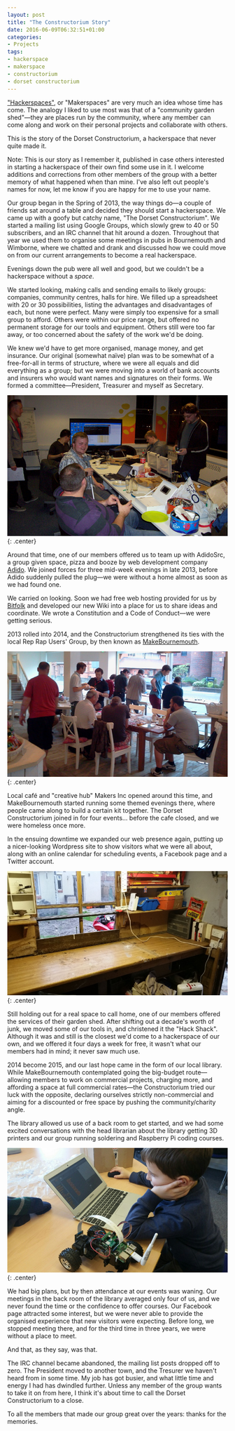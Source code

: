 ```yaml
---
layout: post
title: "The Constructorium Story"
date: 2016-06-09T06:32:51+01:00
categories:
- Projects
tags:
- hackerspace
- makerspace
- constructorium
- dorset constructorium
---
```


["Hackerspaces"](https://wiki.hackerspaces.org/), or "Makerspaces" are very much an idea whose time has come. The analogy I liked to use most was that of a "community garden shed"&mdash;they are places run by the community, where any member can come along and work on their personal projects and collaborate with others.

This is the story of the Dorset Constructorium, a hackerspace that never quite made it.

<div class="notes"><p>Note: This is our story as I remember it, published in case others interested in starting a hackerspace of their own find some use in it. I welcome additions and corrections from other members of the group with a better memory of what happened when than mine. I've also left out people's names for now, let me know if you are happy for me to use your name.</p></div>

Our group began in the Spring of 2013, the way things do&mdash;a couple of friends sat around a table and decided they should start a hackerspace. We came up with a goofy but catchy name, "The Dorset Constructorium". We started a mailing list using Google Groups, which slowly grew to 40 or 50 subscribers, and an IRC channel that hit around a dozen. Throughout that year we used them to organise some meetings in pubs in Bournemouth and Wimborne, where we chatted and drank and discussed how we could move on from our current arrangements to become a real hackerspace.

Evenings down the pub were all well and good, but we couldn't be a hackerspace without a *space*.

We started looking, making calls and sending emails to likely groups: companies, community centres, halls for hire. We filled up a spreadsheet with 20 or 30 possibilities, listing the advantages and disadvantages of each, but none were perfect. Many were simply too expensive for a small group to afford. Others were within our price range, but offered no permanent storage for our tools and equipment. Others still were too far away, or too concerned about the safety of the work we'd be doing.

We knew we'd have to get more organised, manage money, and get insurance. Our original (somewhat naïve) plan was to be somewhat of a free-for-all in terms of structure, where we were all equals and did everything as a group; but we were moving into a world of bank accounts and insurers who would want names and signatures on their forms. We formed a committee&mdash;President, Treasurer and myself as Secretary.

![The Dorset Constructorium at AdidoSrc](/blog/2016/DorconAdidosrc3.jpg){: .center}

Around that time, one of our members offered us to team up with AdidoSrc, a group given space, pizza and booze by web development company [Adido](http://adi.do). We joined forces for three mid-week evenings in late 2013, before Adido suddenly pulled the plug&mdash;we were without a home almost as soon as we had found one.

We carried on looking. Soon we had free web hosting provided for us by [Bitfolk](http://www.bitfolk.com) and developed our new Wiki into a place for us to share ideas and coordinate. We wrote a Constitution and a Code of Conduct&mdash;we were getting serious.

2013 rolled into 2014, and the Constructorium strengthened its ties with the local Rep Rap Users' Group, by then known as [MakeBournemouth](http://www.makebournemouth.com).

![Constructorium and MakeBournemouth at Makers Inc.](/blog/2016/Makers_Inc_meeting_26th_June_2014_10.jpg){: .center}

Local café and "creative hub" Makers Inc opened around this time, and MakeBournemouth started running some themed evenings there, where people came along to build a certain kit together. The Dorset Constructorium joined in for four events... before the cafe closed, and we were homeless once more.

In the ensuing downtime we expanded our web presence again, putting up a nicer-looking Wordpress site to show visitors what we were all about, along with an online calendar for scheduling events, a Facebook page and a Twitter account.

![Hack Shack Interior](/blog/2016/shed_inner_2.jpg){: .center}

Still holding out for a real space to call home, one of our members offered the services of their garden shed. After shifting out a decade's worth of junk, we moved some of our tools in, and christened it the "Hack Shack". Although it was and still is the closest we'd come to a hackerspace of our own, and we offered it four days a week for free, it wasn't what our members had in mind; it never saw much use.

2014 become 2015, and our last hope came in the form of our local library. While MakeBournemouth contemplated going the big-budget route&mdash;allowing members to work on commercial projects, charging more, and affording a space at full commercial rates&mdash;the Constructorium tried our luck with the opposite, declaring ourselves strictly non-commercial and aiming for a discounted or free space by pushing the community/charity angle.

The library allowed us use of a back room to get started, and we had some excited conversations with the head librarian about the library getting 3D printers and our group running soldering and Raspberry Pi coding courses.

![At the Library](/blog/2016/IMG_20150126_173221.jpg){: .center}

We had big plans, but by then attendance at our events was waning. Our meetings in the back room of the library averaged only four of us, and we never found the time or the confidence to offer courses. Our Facebook page attracted some interest, but we were never able to provide the organised experience that new visitors were expecting. Before long, we stopped meeting there, and for the third time in three years, we were without a place to meet.

And that, as they say, was that.

The IRC channel became abandoned, the mailing list posts dropped off to zero. The President moved to another town, and the Tresurer we haven't heard from in some time. My job has got busier, and what little time and energy I had has dwindled further. Unless any member of the group wants to take it on from here, I think it's about time to call the Dorset Constructorium to a close.

To all the members that made our group great over the years: thanks for the memories.
